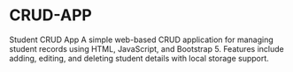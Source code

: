 # CRUD-APP
Student CRUD App   A simple web-based CRUD application for managing student records using HTML, JavaScript, and Bootstrap 5. Features include adding, editing, and deleting student details with local storage support.

